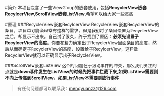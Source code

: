 #简介
本项目包含了一些ViewGroup的嵌套使用，包括**RecyclerView嵌套RecylcerView,ScrollView嵌套ListView**,希望可以给大家一些灵感

#原理
###RecyclerView嵌套RecylcerView
RecyclerView嵌套RecyclerView的条目，项目中可能会经常有这样的需求，但是我们将子条目设置为RecyclerView之后，却显示不出来。自己试了很久，终于找到了原因：**必须先设置子RecylcerView的高度**。你要花精力确定出子RecyclerView里面条目的高度，然后从而确定子RecyclerView的高度，设置给子RecylcerView，这样做RecyclerView就可以正确显示出子ReclyclerView。

###ScrollView嵌套ListView
这个的问题在于滚动事件的冲突，那么我们关注的点就是**down事件发生在ListView的时候先把事件拦截下来,如果ListView需要则不向上传递到ScrollView，如果ListView不需要则放行事件**




>有任何问题都可以联系我：mengyuanzz@126.com